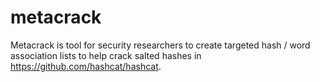 # metacrack

Metacrack is tool for security researchers to create targeted hash / word association lists to help crack  salted hashes in https://github.com/hashcat/hashcat.

